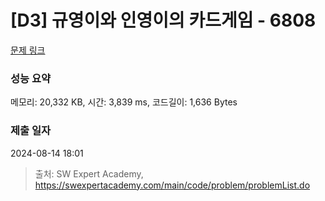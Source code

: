 # [D3] 규영이와 인영이의 카드게임 - 6808 

[문제 링크](https://swexpertacademy.com/main/code/problem/problemDetail.do?contestProbId=AWgv9va6HnkDFAW0) 

### 성능 요약

메모리: 20,332 KB, 시간: 3,839 ms, 코드길이: 1,636 Bytes

### 제출 일자

2024-08-14 18:01



> 출처: SW Expert Academy, https://swexpertacademy.com/main/code/problem/problemList.do